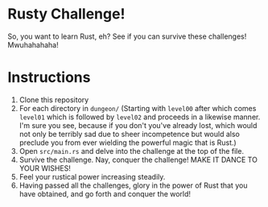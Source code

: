 # Rusty Challenge!

So, you want to learn Rust, eh?  See if you can survive these challenges!  Mwuhahahaha!

# Instructions

1. Clone this repository
2. For each directory in `dungeon/` (Starting with `level00` after which comes `level01` which is followed by `level02` and proceeds in a likewise manner.  I'm sure you see, because if you don't you've already lost, which would not only be terribly sad due to sheer incompetence but would also preclude you from ever wielding the powerful magic that is Rust.)
  1. Open `src/main.rs` and delve into the challenge at the top of the file.
  2. Survive the challenge.  Nay, conquer the challenge!  MAKE IT DANCE TO YOUR WISHES!
  3. Feel your rustical power increasing steadily.
3. Having passed all the challenges, glory in the power of Rust that you
   have obtained, and go forth and conquer the world!

